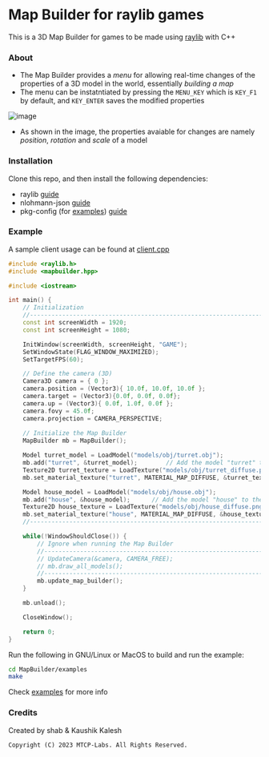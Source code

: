 # Map Builder for raylib games

This is a 3D Map Builder for games to be made using [raylib](https://www.raylib.com/) with C++

### About
- The Map Builder provides a *menu* for allowing real-time changes of the properties of a 3D model in the world, essentially *building a map*    
- The menu can be instatntiated by pressing the `MENU_KEY` which is `KEY_F1` by default, and `KEY_ENTER` saves the modified properties

![image](https://github.com/Kaushik-Kalesh/MapBuilder/assets/67593056/774b1b8e-36c2-44cc-914e-60976cc48741)  

- As shown in the image, the properties avaiable for changes are namely *position*, *rotation* and *scale* of a model

### Installation
Clone this repo, and then install the following dependencies:
- raylib [guide](https://github.com/raysan5/raylib/blob/master/README.md)
- nlohmann-json [guide](https://json.nlohmann.me/integration/package_managers/#cocoapods)
- pkg-config (for [examples](MapBuilder/examples/)) [guide](https://www.google.com/search?q=pkg-config+install&oq=pkg-config+install&sourceid=chrome&ie=UTF-8)

### Example
A sample client usage can be found at [client.cpp](MapBuilder/examples/src/client.cpp)
```cpp
#include <raylib.h>
#include <mapbuilder.hpp>

#include <iostream>

int main() {
    // Initialization
    //--------------------------------------------------------------------------------------
    const int screenWidth = 1920;
    const int screenHeight = 1080;

    InitWindow(screenWidth, screenHeight, "GAME");
    SetWindowState(FLAG_WINDOW_MAXIMIZED);                               
    SetTargetFPS(60);

    // Define the camera (3D)
    Camera3D camera = { 0 };
    camera.position = (Vector3){ 10.0f, 10.0f, 10.0f }; 
    camera.target = (Vector3){0.0f, 0.0f, 0.0f};                      
    camera.up = (Vector3){ 0.0f, 1.0f, 0.0f };       
    camera.fovy = 45.0f;                                
    camera.projection = CAMERA_PERSPECTIVE; 
    
    // Initialize the Map Builder
    MapBuilder mb = MapBuilder();

    Model turret_model = LoadModel("models/obj/turret.obj");
    mb.add("turret", &turret_model);        // Add the model "turret" to the Map Builder
    Texture2D turret_texture = LoadTexture("models/obj/turret_diffuse.png");
    mb.set_material_texture("turret", MATERIAL_MAP_DIFFUSE, &turret_texture);

    Model house_model = LoadModel("models/obj/house.obj");
    mb.add("house", &house_model);      // Add the model "house" to the Map Builder
    Texture2D house_texture = LoadTexture("models/obj/house_diffuse.png");
    mb.set_material_texture("house", MATERIAL_MAP_DIFFUSE, &house_texture);
    //--------------------------------------------------------------------------------------

    while(!WindowShouldClose()) {
        // Ignore when running the Map Builder
        //----------------------------------------------------------------
        // UpdateCamera(&camera, CAMERA_FREE);        
        // mb.draw_all_models();
        //----------------------------------------------------------------
        mb.update_map_builder();
    }  

    mb.unload();

    CloseWindow();

    return 0;
}
```

Run the following in GNU/Linux or MacOS to build and run the example:
```bash
cd MapBuilder/examples
make
```

Check [examples](MapBuilder/examples/) for more info

### Credits
Created by shab & Kaushik Kalesh

`Copyright (C) 2023 MTCP-Labs. All Rights Reserved.`
